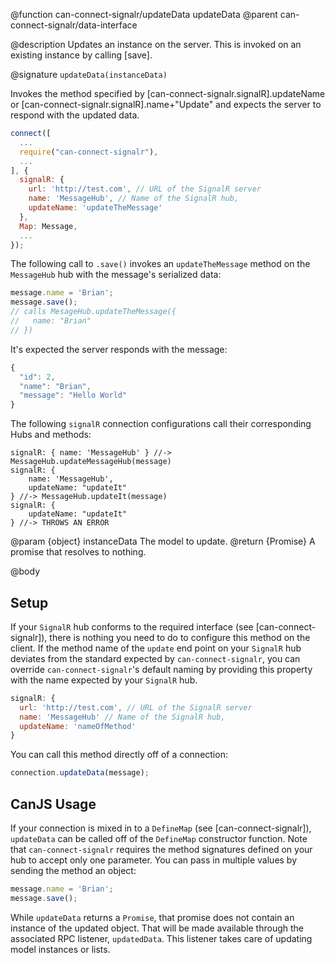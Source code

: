 @function can-connect-signalr/updateData updateData
@parent can-connect-signalr/data-interface

@description Updates an instance on the server.  This is invoked on an existing instance by calling [save].

@signature `updateData(instanceData)`

Invokes the method specified by [can-connect-signalr.signalR].updateName or
[can-connect-signalr.signalR].name+"Update" and expects the server to respond
with the updated data.

```js
connect([
  ...
  require("can-connect-signalr"),
  ...
], {
  signalR: {
    url: 'http://test.com', // URL of the SignalR server
    name: 'MessageHub', // Name of the SignalR hub,
    updateName: 'updateTheMessage'
  },
  Map: Message,
  ...
});

```

The following call to `.save()` invokes an `updateTheMessage` method on the `MessageHub` hub with the message's serialized data:

```js
message.name = 'Brian';
message.save();
// calls MesageHub.updateTheMessage({
//   name: "Brian"
// })
```

It's expected the server responds with the message:

```js
{
  "id": 2,
  "name": "Brian",
  "message": "Hello World"
}
```

The following `signalR` connection configurations call their corresponding Hubs and methods:

```
signalR: { name: 'MessageHub' } //-> MessageHub.updateMessageHub(message)
signalR: {
    name: 'MessageHub',
    updateName: "updateIt"
} //-> MessageHub.updateIt(message)
signalR: {
    updateName: "updateIt"
} //-> THROWS AN ERROR
```

@param {object} instanceData The model to update.
@return {Promise<Object>} A promise that resolves to nothing.


@body

## Setup

If your `SignalR` hub conforms to the required interface (see [can-connect-signalr]), there is nothing you need to
do to configure this method on the client. If the method name of the `update` end point on your `SignalR` hub deviates from
the standard expected by `can-connect-signalr`, you can override `can-connect-signalr`'s default naming by providing
this property with the name expected by your `SignalR` hub.

```js
signalR: {
  url: 'http://test.com', // URL of the SignalR server
  name: 'MessageHub' // Name of the SignalR hub,
  updateName: 'nameOfMethod'
}
```

You can call this method directly off of a connection:

```js
connection.updateData(message);
```

## CanJS Usage

If your connection is mixed in to a `DefineMap` (see [can-connect-signalr]), `updateData` can be called off of the
`DefineMap` constructor function. Note that `can-connect-signalr` requires the method signatures
defined on your hub to accept only one parameter. You can pass in multiple values by sending the method
an object:

```js
message.name = 'Brian';
message.save();
```

While `updateData` returns a `Promise`, that promise does not contain an instance of the updated object. That
will be made available through the associated RPC listener, `updatedData`. This listener takes care of updating
model instances or lists.
